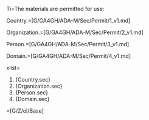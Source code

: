 Ti=The materials are permitted for use:

Country.=[G/GA4GH/ADA-M/Sec/Permit/1_v1.md]

Organization.=[G/GA4GH/ADA-M/Sec/Permit/2_v1.md]

Person.=[G/GA4GH/ADA-M/Sec/Permit/3_v1.md]

Domain.=[G/GA4GH/ADA-M/Sec/Permit/4_v1.md]

xlist=<ol><li>{Country.sec}<li>{Organization.sec}<li>{Person.sec}<li>{Domain.sec}</ol>

=[G/Z/ol/Base]